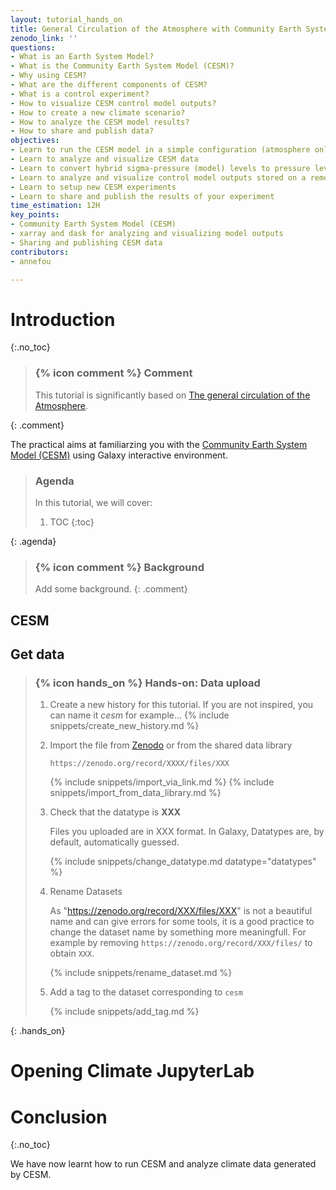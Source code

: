 ```yaml
---
layout: tutorial_hands_on
title: General Circulation of the Atmosphere with Community Earth System Model (CESM)
zenodo_link: ''
questions:
- What is an Earth System Model?
- What is the Community Earth System Model (CESM)?
- Why using CESM?
- What are the different components of CESM?
- What is a control experiment?
- How to visualize CESM control model outputs?
- How to create a new climate scenario?
- How to analyze the CESM model results?
- How to share and publish data?
objectives:
- Learn to run the CESM model in a simple configuration (atmosphere only)
- Learn to analyze and visualize CESM data
- Learn to convert hybrid sigma-pressure (model) levels to pressure levels
- Learn to analyze and visualize control model outputs stored on a remote server
- Learn to setup new CESM experiments
- Learn to share and publish the results of your experiment
time_estimation: 12H
key_points:
- Community Earth System Model (CESM)
- xarray and dask for analyzing and visualizing model outputs
- Sharing and publishing CESM data
contributors:
- annefou

---
```



# Introduction
{:.no_toc}

> ### {% icon comment %} Comment
>
> This tutorial is significantly based on [The general circulation of the Atmosphere](https://nordicesmhub.github.io/GEO4962/).
>
{: .comment}

The practical aims at familiarzing you with the [Community Earth System Model (CESM)](http://www.cesm.ucar.edu/) using Galaxy interactive environment. 

> ### Agenda
>
> In this tutorial, we will cover:
>
> 1. TOC
> {:toc}
>
{: .agenda}

> ### {% icon comment %} Background
>
> Add some background.
{:  .comment}

## CESM

## Get data

> ### {% icon hands_on %} Hands-on: Data upload
>
> 1. Create a new history for this tutorial. If you are not inspired, you can name it *cesm* for example...
>    {% include snippets/create_new_history.md %}
> 2. Import the file from [Zenodo](XXX) or from the shared data library
>
>    ```
>    https://zenodo.org/record/XXXX/files/XXX
>    ```
>
>    {% include snippets/import_via_link.md %}
>    {% include snippets/import_from_data_library.md %}
>
> 3. Check that the datatype is **XXX**
>
>    Files you uploaded are in XXX format. In Galaxy, Datatypes are, by default, automatically guessed. 
>
>    {% include snippets/change_datatype.md datatype="datatypes" %}
>
> 4. Rename Datasets
>
>    As "https://zenodo.org/record/XXX/files/XXX" is not a beautiful name and can give errors for some tools, it is a good practice to change the dataset name by something more meaningfull. For example by removing `https://zenodo.org/record/XXX/files/` to obtain `XXX`.
>
>    {% include snippets/rename_dataset.md %}
>
> 5. Add a tag to the dataset corresponding to `cesm`
>
>    {% include snippets/add_tag.md %}
>
{: .hands_on}

# Opening Climate JupyterLab

# Conclusion
{:.no_toc}

We have now learnt how to run CESM and analyze climate data generated by CESM. 



